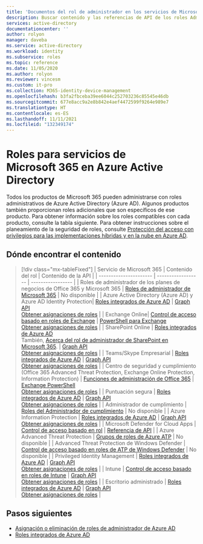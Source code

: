 ```yaml
---
title: 'Documentos del rol de administrador en los servicios de Microsoft 365: Azure AD | Microsoft Docs'
description: Buscar contenido y las referencias de API de los roles Administrador para los servicios de Microsoft 365 en Azure Active Directory
services: active-directory
documentationcenter: ''
author: rolyon
manager: daveba
ms.service: active-directory
ms.workload: identity
ms.subservice: roles
ms.topic: reference
ms.date: 11/05/2020
ms.author: rolyon
ms.reviewer: vincesm
ms.custom: it-pro
ms.collection: M365-identity-device-management
ms.openlocfilehash: b3fa2fbceba39ee6044c252703236c85545e46db
ms.sourcegitcommit: 677e8acc9a2e8b842e4aef4472599f9264e989e7
ms.translationtype: HT
ms.contentlocale: es-ES
ms.lasthandoff: 11/11/2021
ms.locfileid: "132349174"
---
```

# <a name="roles-for-microsoft-365-services-in-azure-active-directory"></a>Roles para servicios de Microsoft 365 en Azure Active Directory

Todos los productos de Microsoft 365 pueden administrarse con roles administrativos de Azure Active Directory (Azure AD). Algunos productos también proporcionan roles adicionales que son específicos de ese producto. Para obtener información sobre los roles compatibles con cada producto, consulte la tabla siguiente. Para obtener instrucciones sobre el planeamiento de la seguridad de roles, consulte [Protección del acceso con privilegios para las implementaciones híbridas y en la nube en Azure AD](security-planning.md).

## <a name="where-to-find-content"></a>Dónde encontrar el contenido

> [!div class="mx-tableFixed"]
> | Servicio de Microsoft 365 | Contenido del rol | Contenido de la API |
> | ---------------------- | ------------------ | ----------------- |
> | Roles de administrador de los planes de negocios de Office 365 y Microsoft 365 | [Roles de administrador de Microsoft 365](/office365/admin/add-users/about-admin-roles) | No disponible |
> | Azure Active Directory (Azure AD) y Azure AD Identity Protection| [Roles integrados de Azure AD](permissions-reference.md) | [Graph API](/graph/api/overview)<br>[Obtener asignaciones de roles](/graph/api/directoryrole-list) |
> | Exchange Online| [Control de acceso basado en roles de Exchange](/exchange/understanding-role-based-access-control-exchange-2013-help) |  [PowerShell para Exchange](/powershell/module/exchange/role-based-access-control/add-managementroleentry)<br>[Obtener asignaciones de roles](/powershell/module/exchange/role-based-access-control/get-rolegroup) |
> | SharePoint Online | [Roles integrados de Azure AD](permissions-reference.md)<br>También, [Acerca del rol de administrador de SharePoint en Microsoft 365](/sharepoint/sharepoint-admin-role). | [Graph API](/graph/api/overview)<br>[Obtener asignaciones de roles](/graph/api/directoryrole-list) |
> | Teams/Skype Empresarial | [Roles integrados de Azure AD](permissions-reference.md) | [Graph API](/graph/api/overview)<br>[Obtener asignaciones de roles](/graph/api/directoryrole-list) |
> | Centro de seguridad y cumplimiento (Office 365 Advanced Threat Protection, Exchange Online Protection, Information Protection) | [Funciones de administración de Office 365](/office365/SecurityCompliance/permissions-in-the-security-and-compliance-center) | [Exchange PowerShell](/powershell/module/exchange/role-based-access-control/add-managementroleentry)<br>[Obtener asignaciones de roles](/powershell/module/exchange/role-based-access-control/get-rolegroup) |
> | Puntuación segura | [Roles integrados de Azure AD](permissions-reference.md) | [Graph API](/graph/api/overview)<br>[Obtener asignaciones de roles](/graph/api/directoryrole-list) |
> | Administrador de cumplimiento | [Roles del Administrador de cumplimiento](/office365/securitycompliance/meet-data-protection-and-regulatory-reqs-using-microsoft-cloud#permissions-and-role-based-access-control) | No disponible |
> | Azure Information Protection | [Roles integrados de Azure AD](permissions-reference.md) | [Graph API](/graph/api/overview)<br>[Obtener asignaciones de roles](/graph/api/directoryrole-list) |
> | Microsoft Defender for Cloud Apps | [Control de acceso basado en rol](/cloud-app-security/manage-admins) | [Referencia de API](/cloud-app-security/api-tokens)  |
> | Azure Advanced Threat Protection | [Grupos de roles de Azure ATP](/azure-advanced-threat-protection/atp-role-groups) | No disponible |
> | Advanced Threat Protection de Windows Defender | [Control de acceso basado en roles de ATP de Windows Defender](/windows/security/threat-protection/windows-defender-atp/rbac-windows-defender-advanced-threat-protection) | No disponible |
> | Privileged Identity Management | [Roles integrados de Azure AD](permissions-reference.md) | [Graph API](/graph/api/overview)<br>[Obtener asignaciones de roles](/graph/api/directoryrole-list) |
> | Intune | [Control de acceso basado en roles de Intune](/intune/role-based-access-control) | [Graph API](/graph/api/resources/intune-rbac-conceptual?view=graph-rest-beta&preserve-view=true)<br>[Obtener asignaciones de roles](/graph/api/intune-rbac-roledefinition-list?view=graph-rest-beta&preserve-view=true) |
> | Escritorio administrado | [Roles integrados de Azure AD](permissions-reference.md) | [Graph API](/graph/api/overview)<br>[Obtener asignaciones de roles](/graph/api/directoryrole-list) |

## <a name="next-steps"></a>Pasos siguientes

* [Asignación o eliminación de roles de administrador de Azure AD](manage-roles-portal.md)
* [Roles integrados de Azure AD](permissions-reference.md)

